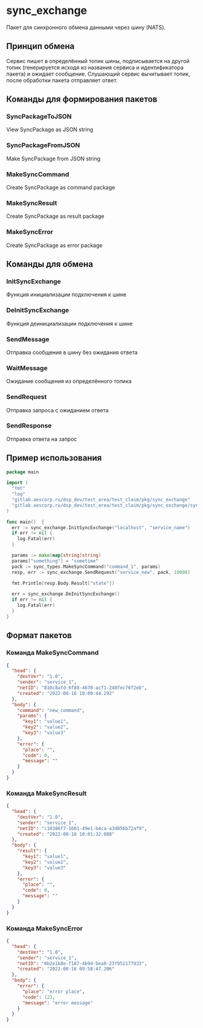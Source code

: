 # sync_exchange

Пакет для синхронного обмена данными через шину (NATS).

## Принцип обмена

Сервис пишет в определённый топик шины, подписывается на другой топик (генерируется исходя из названия сервиса и идентификатора пакета) и ожидает сообщение.
Слушающий сервис вычитывает топик, после обработки пакета отправляет ответ.

## Команды для формирования пакетов

### SyncPackageToJSON

View SyncPackage as JSON string

### SyncPackageFromJSON

Make SyncPackage from JSON string

### MakeSyncCommand

Create SyncPackage as command package

### MakeSyncResult

Create SyncPackage as result package

### MakeSyncError

Create SyncPackage as error package

## Команды для обмена

### InitSyncExchange

Функция инициализации подключения к шине

### DeInitSyncExchange

Функция деинициализации подключения к шине

### SendMessage

Отправка сообщения в шину без ожидания ответа

### WaitMessage

Ожидание сообщения из определённого топика

### SendRequest

Отправка запроса с ожиданием ответа

### SendResponse

Отправка ответа на запрос

## Пример использования

```go
package main

import (
  "fmt"
  "log"
  "gitlab.aescorp.ru/dsp_dev/test_area/test_claim/pkg/sync_exchange"
  "gitlab.aescorp.ru/dsp_dev/test_area/test_claim/pkg/sync_exchange/sync_types"
)

func main()  {
  err := sync_exchange.InitSyncExchange("localhost", "service_name")
  if err != nil {
    log.Fatal(err)
  }

  params := make(map[string]string)
  params["something"] = "sometime"
  pack := sync_types.MakeSyncCommand("command_1", params)
  resp, err := sync_exchange.SendRequest("service_new", pack, 10000)

  fmt.Println(resp.Body.Result["state"])

  err = sync_exchange.DeInitSyncExchange()
  if err != nil {
    log.Fatal(err)
  }
}
```

## Формат пакетов

### Команда MakeSyncCommand

```json
{
  "head": {
    "destVer": "1.0",
    "sender": "service_1",
    "netID": "810c8afd-6f88-4670-acf1-248fec76f2eb",
    "created": "2022-08-16 10:00:44.292"
  },
  "body": {
    "command": "new_command",
    "params": {
      "key1": "value1",
      "key2": "value2",
      "key3": "value3"
    },
    "error": {
      "place": "",
      "code": 0,
      "message": ""
    }
  }
}
```

### Команда MakeSyncResult

```json
{
  "head": {
    "destVer": "1.0",
    "sender": "service_1",
    "netID": "c10386f7-1601-49e1-b4ca-a3d856b72af9",
    "created": "2022-08-16 10:01:32.888"
  },
  "body": {
    "result": {
      "key1": "value1",
      "key2": "value2",
      "key3": "value3"
    },
    "error": {
      "place": "",
      "code": 0,
      "message": ""
    }
  }
}
```

### Команда MakeSyncError

```json
{
  "head": {
    "destVer": "1.0",
    "sender": "service_1",
    "netID": "0b2e1b8e-f187-4b9d-bea8-23f951177933",
    "created": "2022-08-16 09:58:47.206"
  },
  "body": {
    "error": {
      "place": "error place",
      "code": 123,
      "message": "error message"
    }
  }
}
```
